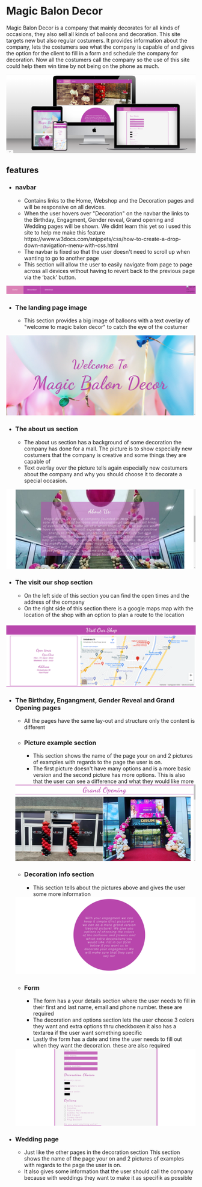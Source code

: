 <h1>Magic Balon Decor</h1>

Magic Balon Decor is a company that mainly decorates for all kinds of occasions, they also sell all kinds of balloons and decoration. This site targets new but also regular costumers. It provides information about the company, lets the costumers see what the company is capable of and gives the option for the client to fill in a form and schedule the company for decoration. Now all the costumers call the company so the use of this site could help them win time by not being on the phone as much.

<img src="assets/images/multi-mockup.png">

<h2>features</h2>
<ul>
<li><h3>navbar</h3></li>
    <ul>
    <li>Contains links to the Home, Webshop and the Decoration pages and will be responsive on all devices.</li>
    <li> When the user hovers over "Decoration" on the navbar the links to the Birthday, Engagment, Gender reveal, Grand opening
    and Wedding pages will be shown. We didnt learn this yet so i used this site to help me make this feature https://www.w3docs.com/snippets/css/how-to-create-a-drop-down-navigation-menu-with-css.html</li>
    <li>The navbar is fixed so that the user doesn't need to scroll up when wanting to go to another page</li>
    <li>This section will allow the user to easily navigate from page to page across all devices without having to revert back to the previous page via the ‘back’ button.</li>
    </ul>
</ul>
<img src="assets/images/navbar.png">

<ul>
<li><h3>The landing page image</h3></li>
    <ul>
    <li>This section provides a big image of balloons with a text overlay of "welcome to magic balon decor" to catch the eye of the costumer</li>
    </ul>
</ul>

<img src="assets/images/landing-page-image.png">

<ul>
<li><h3>The about us section</h3></li>
    <ul>
    <li>The about us section has a background of some decoration the company has done for a mall. The picture is to show especially new costumers that the company is creative and some things they are capable of</li>
    <li>Text overlay over the picture tells again especially new costumers about the company and why you should choose it to decorate a special occasion.</li>
    </ul>
</ul>

<img src="assets/images/about-us.png">

<ul>
<li><h3>The visit our shop section</h3></li>
    <ul>
    <li> On the left side of this section you can find the open times and the address of the company</li>
    <li> On the right side of this section there is a google maps map with the location of the shop with an option to plan a route to the location
    </li>
    </ul>
</ul>

<img src="assets/images/visit-ourshop.png">

<ul>
<li><h3>The Birthday, Engangment, Gender Reveal and Grand Opening pages</h3></li>
    <ul>
    <li>All the pages have the same lay-out and structure only the content is different</li>
</ul>
<ul>
    <li><h3>Picture example section</h3></li>
    <ul>
    <li>This section shows the name of the page your on and 2 pictures of examples with regards to the page the user is on.</li>
    <li>The first picture doesn't have many options and is a more basic version and the second picture has more options. This is also that the user can see a difference and what they would like more</li>
    </ul>
</ul>
    <img src="assets/images/picture-examples.png">

<ul>
    <li><h3>Decoration info section</h3></li>
    <ul><li>This section tells about the pictures above and gives the user some more information</li>
    </ul>
</ul>
    <img src="assets/images/Decoration-info.png">
<ul>
    <li><h3>Form</h3></li>
    <ul>
    <li>The form has a your details section where the user needs to fill in their first and last name, email and phone number. these are required</li>
    <li>The decoration and options section lets the user choose 3 colors they want and extra options thru checkboxen it also has a textarea if the user want something specific</li>
    <li>Lastly the form has a date and time the user needs to fill out when they want the decoration. these are also required</li>
    </ul>
</ul>
<img src="assets/images/form.png">
</ul>

<ul>
<li><h3>Wedding page</h3></li>
    <ul>
    <li>Just like the other pages in the decoration section This section shows the name of the page your on and 2 pictures of examples with regards to the page the user is on.</li>
    <li>It also gives some information that the user should call the company because with weddings they want to make it as specifik as possible</li>
    </ul>

</ul>


